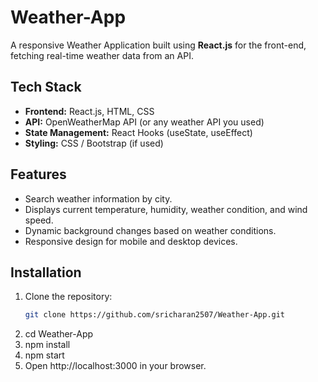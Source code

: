 # Weather-App

A responsive Weather Application built using **React.js** for the front-end, fetching real-time weather data from an API.

## Tech Stack
- **Frontend:** React.js, HTML, CSS
- **API:** OpenWeatherMap API (or any weather API you used)
- **State Management:** React Hooks (useState, useEffect)
- **Styling:** CSS / Bootstrap (if used)

## Features
- Search weather information by city.
- Displays current temperature, humidity, weather condition, and wind speed.
- Dynamic background changes based on weather conditions.
- Responsive design for mobile and desktop devices.

## Installation
1. Clone the repository:
   ```bash
   git clone https://github.com/sricharan2507/Weather-App.git
2. cd Weather-App
3. npm install
4. npm start
5. Open http://localhost:3000
 in your browser.

